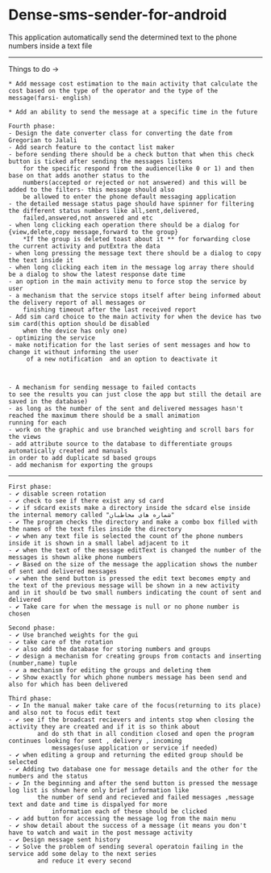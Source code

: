 Dense-sms-sender-for-android
============================

This application automatically send the determined text to the phone numbers inside a text file

**********************************************

Things to do ->


	* Add message cost estimation to the main activity that calculate the cost based on the type of the operator and the type of the message(farsi- english)

	* Add an ability to send the message at a specific time in the future

	Fourth phase:
	- Design the date converter class for converting the date from Gregorian to Jalali
	- Add search feature to the contact list maker
	- before sending there should be a check button that when this check button is ticked after sending the messages listens 
		for the specific respond from the audience(like 0 or 1) and then base on that adds another status to the 
		numbers(accepted or rejected or not answered) and this will be added to the filters- this message should also 
		be allowed to enter the phone default messaging application
	- the detailed message status page should have spinner for filtering the different status numbers like all,sent,delivered,
		failed,answered,not answered and etc	
	- when long clicking each operation there should be a dialog for {view,delete,copy message,forward to the group}
		*If the group is deleted toast about it ** for forwarding close the current activity and putExtra the data
	- when long pressing the message text there should be a dialog to copy the text inside it
	- when long clicking each item in the message log array there should be a dialog to show the latest response date time
	- an option in the main activity menu to force stop the service by user
	- a mechanism that the service stops itself after being informed about the delivery report of all messages or 
		finishing timeout after the last received report
	- Add sim card choice to the main activity for when the device has two sim card(this option should be disabled
		when the device has only one)	
	- optimizing the service
	- make notification for the last series of sent messages and how to change it without informing the user
		 of a new notification	and an option to deactivate it
			

	
	- A mechanism for sending message to failed contacts
	to see the results you can just close the app but still the detail are saved in the database)	
	- as long as the number of the sent and delivered messages hasn't reached the maximum there should be a small animation
	running for each
	- work on the graphic and use branched weighting and scroll bars for the views
	- add attribute source to the database to differentiate groups automatically created and manuals
	in order to add duplicate sd based groups
	- add mechanism for exporting the groups


-------------------------------------------------------------------
	First phase:
	- ✔ disable screen rotation
	- ✔ check to see if there exist any sd card
	- ✔ if sdcard exists make a directory inside the sdcard else inside the internal memory called "شماره های مخاطبان"
	- ✔ The program checks the directory and make a combo box filled with the names of the text files inside the directory
	- ✔ when any text file is selected the count of the phone numbers inside it is shown in a small label adjacent to it
	- ✔ when the text of the message editText is changed the number of the messages is shown alike phone numbers
	- ✔ Based on the size of the message the application shows the number of sent and delivered messages
	- ✔ when the send button is pressed the edit text becomes empty and the text of the previous message will be shown in a new activity
	and in it should be two small numbers indicating the count of sent and delivered	
	- ✔ Take care for when the message is null or no phone number is chosen 
	
	Second phase:	
	- ✔ Use branched weights for the gui
	- ✔ take care of the rotation
	- ✔ also add the database for storing numbers and groups
	- ✔ design a mechanism for creating groups from contacts and inserting (number,name) tuple
	- ✔ a mechanism for editing the groups and deleting them
	- ✔ Show exactly for which phone numbers message has been send and also for which has been delivered
	
	Third phase:	
	- ✔ In the manual maker take care of the focus(returning to its place) and also not to focus edit text
	- ✔ see if the broadcast recievers and intents stop when closing the activity they are created and if it is so think about
	 		and do sth that in all condition closed and open the program continues looking for sent , delivery , incoming
	  			messages(use application or service if needed)	
	- ✔ when editing a group and returning the edited group should be selected 
	- ✔ Adding two database one for message details and the other for the numbers and the status
	- ✔ In the beginning and after the send button is pressed the message log list is shown here only brief information like 
			the number of send and recieved and failed messages ,message text and date and time is dispalyed for more 
				information each of these should be clicked
	- ✔ add button for accessing the message log from the main menu
	- ✔ show detail about the success of a message (it means you don't have to watch and wait in the post message activity
	- ✔ Design message sent history
	- ✔ Solve the problem of sending several operatoin failing in the service add some delay to the next series 
			and reduce it every second 
	
	

